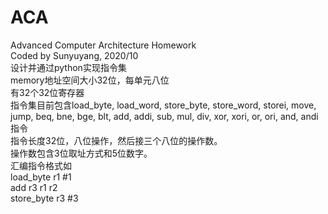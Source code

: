 # ACA  
Advanced Computer Architecture Homework  
Coded by Sunyuyang, 2020/10  
设计并通过python实现指令集  
memory地址空间大小32位，每单元八位  
有32个32位寄存器  
指令集目前包含load_byte, load_word, store_byte, store_word, storei, move, jump, beq, bne, bge, blt, add, addi, sub, mul, div, xor, xori, or, ori, and, andi指令  
指令长度32位，八位操作，然后接三个八位的操作数。  
操作数包含3位取址方式和5位数字。  
汇编指令格式如  
load_byte r1 #1  
add r3 r1 r2  
store_byte r3 #3  
